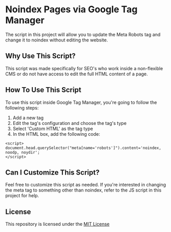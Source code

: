# Noindex Pages via Google Tag Manager
The script in this project will allow you to update the Meta Robots tag and change it to noindex without editing the website.

## Why Use This Script?
This script was made specifically for SEO's who work inside a non-flexible CMS or do not have access to edit the full HTML content of a page.

## How To Use This Script
To use this script inside Google Tag Manager, you're going to follow the following steps:
1. Add a new tag
2. Edit the tag's configuration and choose the tag's type
3. Select 'Custom HTML' as the tag type
4. In the HTML box, add the following code:
```
<script>
document.head.querySelector("meta[name='robots']").content='noindex, noodp, noydir';
</script>
```

## Can I Customize This Script?
Feel free to customize this script as needed. If you're interested in changing the meta tag to something other than noindex, refer to the JS script in this project for help.

## License
This repository is licensed under the [MIT License](https://opensource.org/licenses/MIT)
